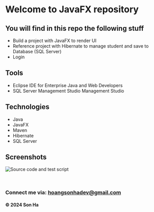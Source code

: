 # Welcome to JavaFX repository

## You will find in this repo the following stuff

- Build a project with JavaFX to render UI
- Reference project with Hibernate to manage student and save to Database (SQL Server)
- Login


## Tools

- Eclipse IDE for Enterprise Java and Web Developers
- SQL Server Management Studio Management Studio


## Technologies
- Java
- JavaFX
- Maven
- Hibernate
- SQL Server


## Screenshots

![Source code and test script](https://github.com/hoangsonha/JavaFX_StudentManage/blob/main/screenshots/sourceCodeAndUnitTest.png)

<br>

### Connect me via: hoangsonhadev@gmail.com

#### &#169; 2024 Son Ha
